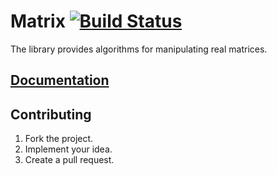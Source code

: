 # Matrix [![Build Status][travis-svg]][travis-url]

The library provides algorithms for manipulating real matrices.

## [Documentation][docs]

## Contributing

1. Fork the project.
2. Implement your idea.
3. Create a pull request.

[travis-svg]: https://travis-ci.org/stainless-steel/matrix.svg?branch=master
[travis-url]: https://travis-ci.org/stainless-steel/matrix
[docs]: https://stainless-steel.github.io/matrix
